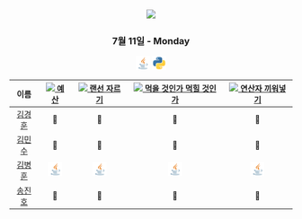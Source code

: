 <div align="center">
  <h3><img src="https://images.velog.io/images/kyle/post/b43968c8-412e-4bad-9e02-805bd14d5445/what-is-an-algorithm.png" height="300"/></h3>

  ### <center>**7월 11일 - Monday**</center>
  <!--Java-->
  <img src="https://raw.githubusercontent.com/vscode-icons/vscode-icons/master/icons/file_type_jar.svg" height="25"/>
  <!--Python-->
  <img src="https://raw.githubusercontent.com/vscode-icons/vscode-icons/master/icons/file_type_python.svg" height="25"/>

  <!--문제를 풀었으면 위의 아이콘을 복사해서 붙여넣기-->
  <!--링크 삽입할 때 Forked Repo(개인 저장소)가 아닌 Remote Repo(원본 저장소) 주소를 붙여넣을 것-->
  |이름|[<img src="https://d2gd6pc034wcta.cloudfront.net/tier/8.svg" height="12"> 예산](https://www.acmicpc.net/problem/2512)|[<img src="https://d2gd6pc034wcta.cloudfront.net/tier/9.svg" height="12"> 랜선 자르기](https://www.acmicpc.net/problem/1654)|[<img src="https://d2gd6pc034wcta.cloudfront.net/tier/8.svg" height="12"> 먹을 것인가 먹힐 것인가](https://www.acmicpc.net/problem/7795)|[<img src="https://d2gd6pc034wcta.cloudfront.net/tier/10.svg" height="12"> 연산자 끼워넣기](https://www.acmicpc.net/problem/14888)|
  |:---:|:---:|:---:|:---:|:---:|
  |[김경훈](https://github.com/khoon-git)|🧠|🧠|🧠|🧠|
  |[김민수](https://github.com/Minsu9130)|🧠|🧠|🧠|🧠|
  |[김병훈](https://github.com/hunibottle)|[<img src="https://raw.githubusercontent.com/vscode-icons/vscode-icons/master/icons/file_type_jar.svg" height="25"/>](./BOJ2512_BH.java)|[<img src="https://raw.githubusercontent.com/vscode-icons/vscode-icons/master/icons/file_type_jar.svg" height="25"/>](./BOJ1654_BH.java)|[<img src="https://raw.githubusercontent.com/vscode-icons/vscode-icons/master/icons/file_type_jar.svg" height="25"/>](./BOJ7795_BH.java)|[<img src="https://raw.githubusercontent.com/vscode-icons/vscode-icons/master/icons/file_type_jar.svg" height="25"/>](./BOJ14888_BH.java)|
  |[송진호](https://github.com/sth4881)|🧠|🧠|🧠|🧠|
